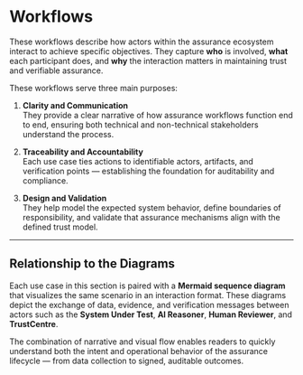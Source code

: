 # Workflows

These workflows describe how actors within the assurance ecosystem interact to achieve specific objectives.  They capture **who** is involved, **what** each participant does, and **why** the interaction matters in maintaining trust and verifiable assurance.

These workflows serve three main purposes:

1. **Clarity and Communication**  
   They provide a clear narrative of how assurance workflows function end to end, ensuring both technical and non-technical stakeholders understand the process.

2. **Traceability and Accountability**  
   Each use case ties actions to identifiable actors, artifacts, and verification points — establishing the foundation for auditability and compliance.

3. **Design and Validation**  
   They help model the expected system behavior, define boundaries of responsibility, and validate that assurance mechanisms align with the defined trust model.

---

## Relationship to the Diagrams

Each use case in this section is paired with a **Mermaid sequence diagram** that visualizes the same scenario in an interaction format.   These diagrams depict the exchange of data, evidence, and verification messages between actors such as the **System Under Test**, **AI Reasoner**, **Human Reviewer**, and **TrustCentre**. 

The combination of narrative and visual flow enables readers to quickly understand both the intent and operational behavior of the assurance lifecycle — from data collection to signed, auditable outcomes.
